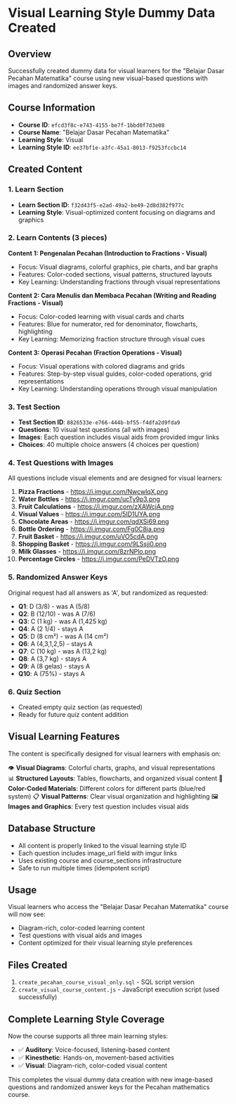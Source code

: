 # Visual Learning Style Dummy Data Created

## Overview
Successfully created dummy data for visual learners for the "Belajar Dasar Pecahan Matematika" course using new visual-based questions with images and randomized answer keys.

## Course Information
- **Course ID**: `efcd3f8c-e743-4155-be7f-1bbd0f7d3e08`
- **Course Name**: "Belajar Dasar Pecahan Matematika"
- **Learning Style**: Visual
- **Learning Style ID**: `ee37bf1e-a3fc-45a1-8013-f9253fccbc14`

## Created Content

### 1. Learn Section
- **Learn Section ID**: `f32d43f5-e2ad-49a2-be49-2d8d382f977c`
- **Learning Style**: Visual-optimized content focusing on diagrams and graphics

### 2. Learn Contents (3 pieces)
**Content 1: Pengenalan Pecahan (Introduction to Fractions - Visual)**
- Focus: Visual diagrams, colorful graphics, pie charts, and bar graphs
- Features: Color-coded sections, visual patterns, structured layouts
- Key Learning: Understanding fractions through visual representations

**Content 2: Cara Menulis dan Membaca Pecahan (Writing and Reading Fractions - Visual)**
- Focus: Color-coded learning with visual cards and charts
- Features: Blue for numerator, red for denominator, flowcharts, highlighting
- Key Learning: Memorizing fraction structure through visual cues

**Content 3: Operasi Pecahan (Fraction Operations - Visual)**
- Focus: Visual operations with colored diagrams and grids
- Features: Step-by-step visual guides, color-coded operations, grid representations
- Key Learning: Understanding operations through visual manipulation

### 3. Test Section
- **Test Section ID**: `8826533e-e766-444b-bf55-f4dfa2d9fda9`
- **Questions**: 10 visual test questions (all with images)
- **Images**: Each question includes visual aids from provided imgur links
- **Choices**: 40 multiple choice answers (4 choices per question)

### 4. Test Questions with Images
All questions include visual elements and are designed for visual learners:

1. **Pizza Fractions** - https://i.imgur.com/NwcwlqX.png
2. **Water Bottles** - https://i.imgur.com/ucTy9p3.png  
3. **Fruit Calculations** - https://i.imgur.com/zXAWcjA.png
4. **Visual Values** - https://i.imgur.com/5ID1UYA.png
5. **Chocolate Areas** - https://i.imgur.com/qdXSi69.png
6. **Bottle Ordering** - https://i.imgur.com/Fg0C8ia.png
7. **Fruit Basket** - https://i.imgur.com/uVO5cdA.png
8. **Shopping Basket** - https://i.imgur.com/9LSsjj0.png
9. **Milk Glasses** - https://i.imgur.com/8zrNPlo.png
10. **Percentage Circles** - https://i.imgur.com/PeDVTzO.png

### 5. Randomized Answer Keys
Original request had all answers as 'A', but randomized as requested:

- **Q1**: D (3/8) - was A (5/8)
- **Q2**: B (12/10) - was A (7/6)  
- **Q3**: C (1 kg) - was A (1,425 kg)
- **Q4**: A (2 1/4) - stays A
- **Q5**: D (8 cm²) - was A (14 cm²)
- **Q6**: A (4,3,1,2,5) - stays A
- **Q7**: C (10 kg) - was A (13,2 kg)
- **Q8**: A (3,7 kg) - stays A
- **Q9**: A (8 gelas) - stays A
- **Q10**: A (75%) - stays A

### 6. Quiz Section
- Created empty quiz section (as requested)
- Ready for future quiz content addition

## Visual Learning Features
The content is specifically designed for visual learners with emphasis on:

👁️ **Visual Diagrams**: Colorful charts, graphs, and visual representations  
📊 **Structured Layouts**: Tables, flowcharts, and organized visual content
🎨 **Color-Coded Materials**: Different colors for different parts (blue/red system)
📋 **Visual Patterns**: Clear visual organization and highlighting
🖼️ **Images and Graphics**: Every test question includes visual aids

## Database Structure
- All content is properly linked to the visual learning style ID
- Each question includes image_url field with imgur links
- Uses existing course and course_sections infrastructure
- Safe to run multiple times (idempotent script)

## Usage
Visual learners who access the "Belajar Dasar Pecahan Matematika" course will now see:
- Diagram-rich, color-coded learning content
- Test questions with visual aids and images
- Content optimized for their visual learning style preferences

## Files Created
1. `create_pecahan_course_visual_only.sql` - SQL script version
2. `create_visual_course_content.js` - JavaScript execution script (used successfully)

## Complete Learning Style Coverage
Now the course supports all three main learning styles:
- ✅ **Auditory**: Voice-focused, listening-based content
- ✅ **Kinesthetic**: Hands-on, movement-based activities  
- ✅ **Visual**: Diagram-rich, color-coded visual content

This completes the visual dummy data creation with new image-based questions and randomized answer keys for the Pecahan mathematics course.
